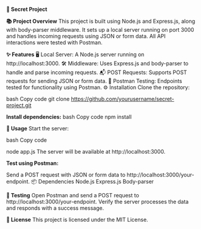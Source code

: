 **🚀 Secret Project**

**📚 Project Overview**
This project is built using Node.js and Express.js, along with body-parser middleware. It sets up a local server running on port 3000 and handles incoming requests using JSON or form data. All API interactions were tested with Postman.

**✨ Features**
🖥️ Local Server: A Node.js server running on http://localhost:3000.
🛠️ Middleware: Uses Express.js and body-parser to handle and parse incoming requests.
📬 POST Requests: Supports POST requests for sending JSON or form data.
🧪 Postman Testing: Endpoints tested for functionality using Postman.
⚙️ Installation
Clone the repository:

bash
Copy code
git clone https://github.com/yourusername/secret-project.git

**Install dependencies:**
bash
Copy code
npm install

**🚀 Usage**
Start the server:

bash
Copy code

node app.js
The server will be available at http://localhost:3000.

**Test using Postman:**

Send a POST request with JSON or form data to http://localhost:3000/your-endpoint.
📦 Dependencies
Node.js
Express.js
Body-parser

**🧪 Testing**
Open Postman and send a POST request to http://localhost:3000/your-endpoint.
Verify the server processes the data and responds with a success message.

**📜 License**
This project is licensed under the MIT License.


